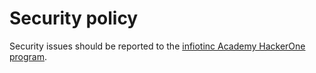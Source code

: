 # Security policy

Security issues should be reported to the [infiotinc Academy HackerOne program](https://hackerone.com/infiotincacademy).
